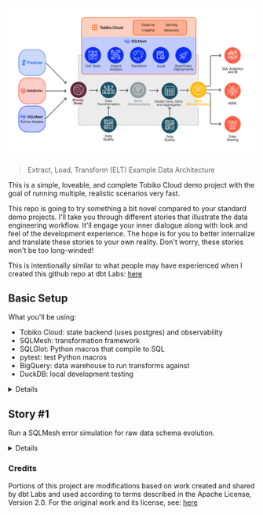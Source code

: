 <h2 align="center">

![](images/elt_diagram.png)

</h2>

> Extract, Load, Transform (ELT) Example Data Architecture

This is a simple, loveable, and complete Tobiko Cloud demo project with the goal of running multiple, realistic scenarios very fast. 

This repo is going to try something a bit novel compared to your standard demo projects. I'll take you through different stories that illustrate the data engineering workflow. It'll engage your inner dialogue along with look and feel of the development experience. The hope is for you to better internalize and translate these stories to your own reality. Don't worry, these stories won't be too long-winded!

This is intentionally similar to what people may have experienced when I created this github repo at dbt Labs: [here](https://github.com/dbt-labs/jaffle_shop_duckdb)


## Basic Setup

What you'll be using:

- Tobiko Cloud: state backend (uses postgres) and observability
- SQLMesh: transformation framework
- SQLGlot: Python macros that compile to SQL
- pytest: test Python macros
- BigQuery: data warehouse to run transforms against
- DuckDB: local development testing

<details>

**Setup your virtual environment for SQLMesh:**

```bash
git clone https://github.com/TobikoData/tobiko-cloud-demo.git # clone the repo
cd tobiko-cloud-demo # go to the root directory
make dev-install # virtual environment setup
```

**Setup your BigQuery Service Account:**

![service_account](./images/bigquery_service_account.png)

1. Create a service account following these instructions: [here](https://cloud.google.com/iam/docs/service-accounts-create)
2. Add permissions: `BigQuery Data Editor`, `BigQuery User`
3. Download the service account json file
4. Copy the contents of the service account file to your clipboard
5. Export the credentials as an environment variable in your terminal: 

`export GOOGLE_SQLMESH_CREDENTIALS=<your-service-account-key-contents>`

**Setup your Tobiko Cloud State Connection:**

1. Work with Tobiko to get your Tobiko Cloud Token and account url

```bash
# examples based on the image above
export TOBIKO_CLOUD_TOKEN=<TOBIKO_CLOUD_TOKEN>
```

```yaml
# config.yaml gateway example
gateways:
    tobiko_cloud:
        connection:
            type: bigquery
            method: service-account-json
            concurrent_tasks: 5
            register_comments: true
            keyfile_json: {{ env_var('GOOGLE_SQLMESH_CREDENTIALS') }}
            project: sqlmesh-public-demo # TODO: update this
        state_connection:
            type: cloud
            url: https://sqlmesh-prod-enterprise-public-demo-sefz6ezt4q-uc.a.run.app # TODO: replace this url with your own
            token: "{{ env_var('TOBIKO_CLOUD_TOKEN') }}"
```

**Verify SQLMesh can connect to BigQuery and Tobiko Cloud:**

```bash
sqlmesh info # print info about a SQLMesh project

# expected output
Models: 15
Macros: 1
Data warehouse connection succeeded
State backend connection succeeded
Test connection succeeded
```

</details>

## Story #1

Run a SQLMesh error simulation for raw data schema evolution.

<details>

```python
# run all these from the root directory

# rename a raw table column, the table should already exist
python demo_scripts/main.py rename-column --old event_name --new named_events

# expected output
# Original Schema:
#   event_id: STRING
#   event_name: STRING
#   event_timestamp: TIMESTAMP
#   user_id: STRING

# Column 'event_name' has been renamed to 'named_events' in table sqlmesh-public-demo.tcloud_raw_data.raw_events

# Updated Schema:
#   event_id: STRING
#   named_events: STRING
#   event_timestamp: TIMESTAMP
#   user_id: STRING

# run sqlmesh for the incremental_events.sql model
sqlmesh run --ignore-cron

# expected output
# google.api_core.exceptions.BadRequest: 400 GET https://bigquery.googleapis.com/bigquery/v2/projects/sqlmesh-public-demo/queries/0af1142b-cf71-4dc2-aa56-f60b09af777b?maxResults=0&location=US&prettyPrint=false: Unrecognized name: event_name; Did you mean event_id? at
# [1:254]

# Location: US
# Job ID: 0af1142b-cf71-4dc2-aa56-f60b09af777b

# look at the error within the Tobiko Cloud UI
# https://sqlmesh-prod-enterprise-public-demo-sefz6ezt4q-uc.a.run.app/observer/environments/prod/runs/8ee6076967e342409d321f8c644282fd

# fix the error
# this command defaults to fixing the error, so no need to add options
python demo_scripts/main.py rename-column

# expected output
# Original Schema:
#   event_id: STRING
#   named_events: STRING
#   event_timestamp: TIMESTAMP
#   user_id: STRING

# Column 'named_events' has been renamed to 'event_name' in table sqlmesh-public-demo.tcloud_raw_data.raw_events

# Updated Schema:
#   event_id: STRING
#   event_name: STRING
#   event_timestamp: TIMESTAMP
#   user_id: STRING

# rerun sqlmesh for the incremental_events.sql model
sqlmesh run --ignore-cron

# expected output
# [1/1] tcloud_demo.incremental_events_allow_partials evaluated in 7.76s
# [1/1] tcloud_demo.incremental_events evaluated in 13.76s
# Evaluating models ━━━━━━━━━━━━━━━━━━━━━━━━━━━━━━━━━━━━━━━━ 100.0% • 2/2 • 0:00:13                                                                                                                                                                                      

# All model batches have been executed successfully

# Run finished for environment 'prod'
```
</details>


### Credits

Portions of this project are modifications based on work created and shared by dbt Labs and used according to terms described in the Apache License, Version 2.0. For the original work and its license, see: [here](https://github.com/dbt-labs/jaffle_shop_duckdb?tab=Apache-2.0-1-ov-file#readme)
